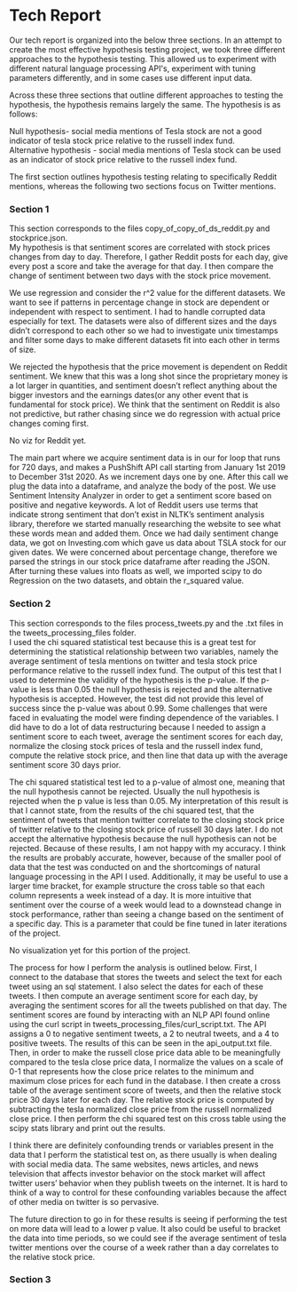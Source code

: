 # Tech Report

Our tech report is organized into the below three sections. In an attempt to create the most
effective hypothesis testing project, we took three different approaches to the hypothesis testing. This allowed us to experiment with different natural language processing API's, 
experiment with tuning parameters differently, and in some cases use different input data.  

Across these three sections that outline different approaches to testing the hypothesis, the hypothesis remains largely the same. The hypothesis is as follows:  

Null hypothesis- social media mentions of Tesla stock are not a good indicator of tesla stock price relative to the russell index fund.  
Alternative hypothesis - social media mentions of Tesla stock can be used as an indicator of stock price relative to the russell index fund.  

The first section outlines hypothesis testing relating to specifically Reddit mentions, whereas the following two sections focus on Twitter mentions.  

### Section 1 ###
This section corresponds to the files copy_of_copy_of_ds_reddit.py and stockprice.json.  
My hypothesis is that sentiment scores are correlated with stock prices changes from day to day. Therefore, I gather Reddit posts for each day, give every post a score and take the average for that day. I then compare the change of sentiment between two days with the stock price movement.  

We use regression and consider the r^2 value for the different datasets. We want to see if patterns in percentage change in stock are dependent or independent with respect to sentiment. I had to handle corrupted data especially for text. The datasets were also of different sizes and the days didn’t correspond to each other so we had to investigate unix timestamps and filter some days to make different datasets fit into each other in terms of size.  

We rejected the hypothesis that the price movement is dependent on Reddit sentiment. We knew that this was a long shot since the proprietary money is a lot larger in quantities, and sentiment doesn’t reflect anything about the bigger investors and the earnings dates(or any other event that is fundamental for stock price). We think that the sentiment on Reddit is also not predictive, but rather chasing since we do regression with actual price changes coming first.  

 No viz for Reddit yet.  
 
The main part where we acquire sentiment data is in our for loop that runs for 720 days, and makes a PushShift API call starting from January 1st 2019 to December 31st 2020. As we increment days one by one. After this call we plug the data into a dataframe, and analyze the body of the post. We use Sentiment Intensity Analyzer in order to get a sentiment score based on positive and negative keywords. A lot of Reddit users use terms that indicate strong sentiment that don’t exist in NLTK’s sentiment analysis library, therefore we started manually researching the website to see what these words mean and added them. Once we had daily sentiment change data, we got on Investing.com which gave us data about TSLA stock for our given dates. We were concerned about percentage change, therefore we parsed the strings in our stock price dataframe after reading the JSON. After turning these values into floats as well, we imported scipy to do Regression on the two datasets, and obtain the r_squared value.  

### Section 2 ###
This section corresponds to the files process_tweets.py and the .txt files in the tweets_processing_files folder.  
I used the chi squared statistical test because this is a great test for determining the statistical relationship between two variables, namely the average sentiment of tesla mentions on twitter and tesla stock price performance relative to the russell index fund. The output of this test that I used to determine the validity of the hypothesis is the p-value. If the p-value is less than 0.05 the null hypothesis is rejected and the alternative hypothesis is accepted. However, the test did not provide this level of success since the p-value was about 0.99. Some challenges that were faced in evaluating the model were finding dependence of the variables. I did have to do a lot of data restructuring because I needed to assign a sentiment score to each tweet, average the sentiment scores for each day, normalize the closing stock prices of tesla and the russell index fund, compute the relative stock price, and then line that data up with the average sentiment score 30 days prior.  

The chi squared statistical test led to a p-value of almost one, meaning that the null hypothesis cannot be rejected. Usually the null hypothesis is rejected when the p value is less than 0.05. My interpretation of this result is that I cannot state, from the results of the chi squared test, that the sentiment of tweets that mention twitter correlate to the closing stock price of twitter relative to the closing stock price of russell 30 days later. I do not accept the alternative hypothesis because the null hypothesis can not be rejected. Because of these results, I am not happy with my accuracy.  I think the results are probably accurate, however, because of the smaller pool of data that the test was conducted on and the shortcomings of natural language processing in the API I used. Additionally, it may be useful to use a larger time bracket, for example structure the cross table so that each column represents a week instead of a day. It is more intuitive that sentiment over the course of a week would lead to a downstead change in stock performance, rather than seeing a change based on the sentiment of a specific day. This is a parameter that could be fine tuned in later iterations of the project.  

No visualization yet for this portion of the project.  

The process for how I perform the analysis is outlined below. First, I connect to the database that stores the tweets and select the text for each tweet using an sql statement. I also select the dates for each of these tweets. I then compute an average sentiment score for each day, by averaging the sentiment scores for all the tweets published on that day. The sentiment scores are found by interacting with an NLP API found online using the curl script in tweets_processing_files/curl_script.txt. The API assigns a 0 to negative sentiment tweets, a 2 to neutral tweets, and a 4 to positive tweets. The results of this can be seen in the api_output.txt file. Then, in order to make the russell close price data able to be meaningfully compared to the tesla close price data, I normalize the values on a scale of 0-1 that represents how the close price relates to the minimum and maximum close prices for each fund in the database. I then create a cross table of the average sentiment score of tweets, and then the relative stock price 30 days later for each day. The relative stock price is computed by subtracting the tesla normalized close price from the russell normalized close price. I then perform the chi squared test on this cross table using the scipy stats library and print out the results.  

I think there are definitely confounding trends or variables present in the data that I perform the statistical test on, as there usually is when dealing with social media data. The same websites, news articles, and news television that affects investor behavior on the stock market will affect twitter users’ behavior when they publish tweets on the internet. It is hard to think of a way to control for these confounding variables because the affect of other media on twitter is so pervasive.  

The future direction to go in for these results is seeing if performing the test on more data will lead to a lower p value. It also could be useful to bracket the data into time periods, so we could see if the average sentiment of tesla twitter mentions over the course of a week rather than a day correlates to the relative stock price.  

### Section 3 ###